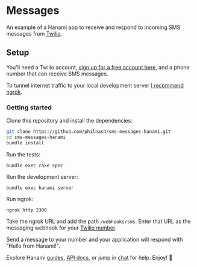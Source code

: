 # Messages

An example of a Hanami app to receive and respond to incoming SMS messages from [Twilio](https://www.twilio.com).

## Setup

You'll need a Twilio account, [sign up for a free account here](http://twilio.com/try-twilio), and a phone number that can receive SMS messages.

To tunnel internet traffic to your local development server [I recommend ngrok](https://www.twilio.com/blog/2015/09/6-awesome-reasons-to-use-ngrok-when-testing-webhooks.html).

### Getting started

Clone this repository and install the dependencies:

```bash
git clone https://github.com/philnash/sms-messages-hanami.git
cd sms-messages-hanami
bundle install
```

Run the tests:

```
bundle exec rake spec
```

Run the development server:

```
bundle exec hanami server
```

Run ngrok:

```
ngrok http 2300
```

Take the ngrok URL and add the path `/webhooks/sms`. Enter that URL as the messaging webhook for your [Twilio number](https://www.twilio.com/console/phone-numbers/incoming).

Send a message to your number and your application will respond with "Hello from Hanami!".


Explore Hanami [guides](http://hanamirb.org/guides/), [API docs](http://docs.hanamirb.org/docs/1.1.0/), or jump in [chat](http://chat.hanamirb.org) for help. Enjoy! 🌸
